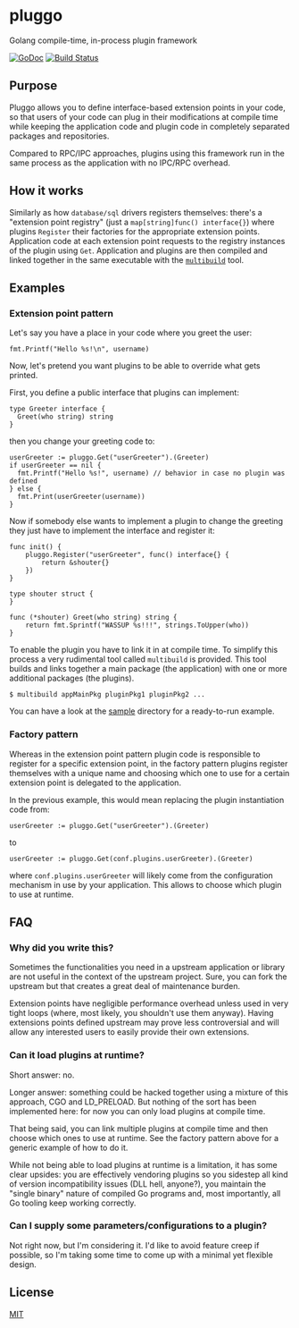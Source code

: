 # pluggo
Golang compile-time, in-process plugin framework

[![GoDoc](https://godoc.org/github.com/CAFxX/pluggo?status.svg)](https://godoc.org/github.com/CAFxX/pluggo)
[![Build Status](https://travis-ci.org/CAFxX/pluggo.svg?branch=master)](https://travis-ci.org/CAFxX/pluggo)

## Purpose
Pluggo allows you to define interface-based extension points in your code, so
that users of your code can plug in their modifications at compile time while
keeping the application code and plugin code in completely separated packages
and repositories.

Compared to RPC/IPC approaches, plugins using this framework run in the same
process as the application with no IPC/RPC overhead.

## How it works
Similarly as how `database/sql` drivers registers themselves: there's a
"extension point registry" (just a `map[string]func() interface{}`) where
plugins `Register` their factories for the appropriate extension points.
Application code at each extension point requests to the registry instances of
the plugin using `Get`. Application and plugins are then compiled and linked
together in the same executable with the [`multibuild`](cmd/multibuild) tool.

## Examples

### Extension point pattern
Let's say you have a place in your code where you greet the user:

```
fmt.Printf("Hello %s!\n", username)
```

Now, let's pretend you want plugins to be able to override what gets printed.

First, you define a public interface that plugins can implement:

```
type Greeter interface {
  Greet(who string) string
}
```

then you change your greeting code to:

```
userGreeter := pluggo.Get("userGreeter").(Greeter)
if userGreeter == nil {
  fmt.Printf("Hello %s!", username) // behavior in case no plugin was defined
} else {
  fmt.Print(userGreeter(username))
}
```

Now if somebody else wants to implement a plugin to change the greeting they
just have to implement the interface and register it:

```
func init() {
	pluggo.Register("userGreeter", func() interface{} {
		return &shouter{}
	})
}

type shouter struct {
}

func (*shouter) Greet(who string) string {
	return fmt.Sprintf("WASSUP %s!!!", strings.ToUpper(who))
}
```

To enable the plugin you have to link it in at compile time. To simplify this
process a very rudimental tool called `multibuild` is provided. This tool builds
and links together a main package (the application) with one or more additional
packages (the plugins).

```
$ multibuild appMainPkg pluginPkg1 pluginPkg2 ...
```

You can have a look at the [sample](sample) directory for a ready-to-run
example.

### Factory pattern

Whereas in the extension point pattern plugin code is responsible to register
for a specific extension point, in the factory pattern plugins register
themselves with a unique name and choosing which one to use for a certain
extension point is delegated to the application.

In the previous example, this would mean replacing the plugin instantiation code
from:

```
userGreeter := pluggo.Get("userGreeter").(Greeter)
```

to

```
userGreeter := pluggo.Get(conf.plugins.userGreeter).(Greeter)
```

where `conf.plugins.userGreeter` will likely come from the configuration
mechanism in use by your application. This allows to choose which plugin to use
at runtime.

## FAQ

### Why did you write this?
Sometimes the functionalities you need in a upstream application or library are
not useful in the context of the upstream project. Sure, you can fork the
upstream but that creates a great deal of maintenance burden.

Extension points have negligible performance overhead unless used in very tight
loops (where, most likely, you shouldn't use them anyway). Having extensions
points defined upstream may prove less controversial and will allow any
interested users to easily provide their own extensions.

### Can it load plugins at runtime?
Short answer: no.

Longer answer: something could be hacked together using a mixture of this
approach, CGO and LD_PRELOAD. But nothing of the sort has been implemented here:
for now you can only load plugins at compile time.

That being said, you can link multiple plugins at compile time and then choose
which ones to use at runtime. See the factory pattern above for a generic
example of how to do it.

While not being able to load plugins at runtime is a limitation, it has some
clear upsides: you are effectively vendoring plugins so you sidestep all kind
of version incompatibility issues (DLL hell, anyone?), you maintain the "single
binary" nature of compiled Go programs and, most importantly, all Go tooling
keep working correctly.

### Can I supply some parameters/configurations to a plugin?
Not right now, but I'm considering it. I'd like to avoid feature creep if
possible, so I'm taking some time to come up with a minimal yet flexible design.

## License
[MIT](LICENSE)
